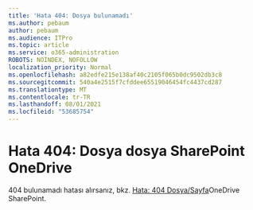 ```yaml
---
title: 'Hata 404: Dosya bulunamadı'
ms.author: pebaum
author: pebaum
ms.audience: ITPro
ms.topic: article
ms.service: o365-administration
ROBOTS: NOINDEX, NOFOLLOW
localization_priority: Normal
ms.openlocfilehash: a82edfe215e138af40c2105f065b0dc9502db3c8
ms.sourcegitcommit: 540a4e2515f7cfddee65519046454fc4437cd287
ms.translationtype: MT
ms.contentlocale: tr-TR
ms.lasthandoff: 08/01/2021
ms.locfileid: "53685754"
---
```

# <a name="error-404-file-not-found-in-sharepoint-or-onedrive"></a>Hata 404: Dosya dosya SharePoint OneDrive

404 bulunamadı hatası alırsanız, bkz. [Hata: 404 Dosya/Sayfa](/sharepoint/troubleshoot/administration/error-404-onedrive-sharepoint)OneDrive SharePoint.
